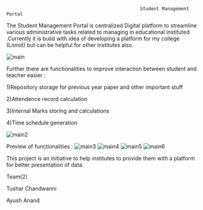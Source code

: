                                                      Student Management Portal
The Student Management Portal is centralized Digital platform to streamline various administrative tasks related to managing in educational instituted .Currently it is build with idea of developing a platform for my college (Lnmiit) but can be helpful for other institutes also.


![main](https://github.com/TusharChandwanni/StudentManagement/assets/97699528/c6715a1d-d6c5-4851-8567-d1732fe33504)        

Further there are functionalities to improve interaction between student and teacher easier : 

1)Repository storage for previous year paper and other important stuff

2)Attendence record calculation

3)Internal Marks storing and calculations

4)Time schedule generation

![main2](https://github.com/TusharChandwanni/StudentManagement/assets/97699528/80f4cf4b-ec13-4e6f-88e8-dc8281ee7d99)

Preview of functionalities :
![main3](https://github.com/TusharChandwanni/StudentManagement/assets/97699528/856640ad-c962-427b-9db4-60f93a60743a)
![main4](https://github.com/TusharChandwanni/StudentManagement/assets/97699528/ab580609-c532-4486-9ec0-21acc2075eda)
![main5](https://github.com/TusharChandwanni/StudentManagement/assets/97699528/8256083e-2de4-462b-b0ef-31b5736345d6)
![main6](https://github.com/TusharChandwanni/StudentManagement/assets/97699528/0e1781ce-c635-4648-88c5-990e6fda328a)

This project is an initiative to help institutes to provide them with a platform for better presentation of data.

Team(2)

Tushar Chandwanni

Ayush Anand

